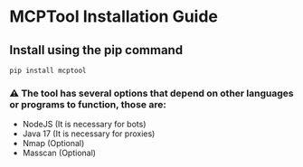 # MCPTool Installation Guide

## Install using the pip command
`pip install mcptool`

### ⚠️ The tool has several options that depend on other languages or programs to function, those are:

- NodeJS (It is necessary for bots)
- Java 17 (It is necessary for proxies)
- Nmap (Optional)
- Masscan (Optional)
